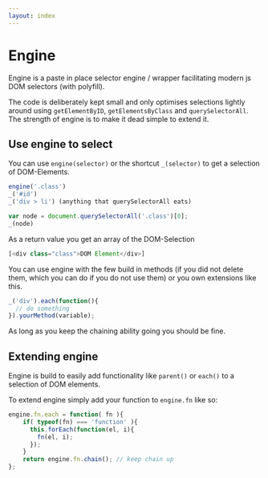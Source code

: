 ```yaml
---
layout: index
---
```



# Engine
Engine is a paste in place selector engine / wrapper facilitating modern js DOM selectors (with polyfill).

The code is deliberately kept small and only optimises selections lightly around using `getElementByID`, `getElementsByClass` and `querySelectorAll`. The strength of engine is to make it dead simple to extend it.

## Use engine to select

You can use `engine(selector)` or the shortcut `_(selector)` to get a selection of DOM-Elements. 

```javascript
engine('.class')
_('#id')
_('div > li') (anything that querySelectorAll eats)

var node = document.querySelectorAll('.class')[0];
_(node)
```

As a return value you get an array of the DOM-Selection 

```Javascript
[<div class="class">DOM Element</div>]
```

You can use engine with the few build in methods (if you did not delete them, which you can do if you do not use them) or you own extensions like this.

```Javascript
_('div').each(function(){ 
  // do something 
}).yourMethod(variable);
```

As long as you keep the chaining ability going you should be fine.

## Extending engine

Engine is build to easily add functionality like `parent()` or `each()` to a selection of DOM elements.

To extend engine simply add your function to `engine.fn` like so:
```javascript
engine.fn.each = function( fn ){
	if( typeof(fn) === 'function' ){
	  this.forEach(function(el, i){
	    fn(el, i);
	  });
	}
	return engine.fn.chain(); // keep chain up
};
```
 
